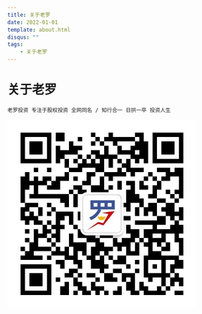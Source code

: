 ```yaml
---
title: 关于老罗
date: 2022-01-01
template: about.html
disqus: ""
tags:
    - 关于老罗
---
```


# 关于老罗

```
老罗投资 专注于股权投资 全网同名 / 知行合一 日拱一卒 投资人生
```

![老罗投资-微信公众号](../assets/images/wechat.jpeg)